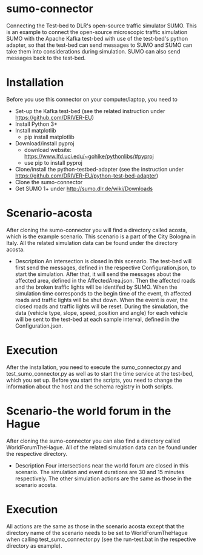 # sumo-connector
Connecting the Test-bed to DLR's open-source traffic simulator SUMO.
This is an example to connect the open-source microscopic traffic simulation SUMO with the Apache Kafka test-bed with use of the test-bed's python adapter, so that the test-bed can send messages to SUMO and SUMO can take them into considerations during simulation. SUMO can also send messages back to the test-bed.
# Installation
Before you use this connector on your computer/laptop, you need to
 - Set-up the Kafka test-bed (see the related instruction under https://github.com/DRIVER-EU)
 - Install Python 3+
 - Install matplotlib
   - pip install matplotlib
 - Download/install pyproj
   - download website: https://www.lfd.uci.edu/~gohlke/pythonlibs/#pyproj
   - use pip to install pyproj
 - Clone/install the python-testbed-adapter (see the instruction under https://github.com/DRIVER-EU/python-test-bed-adapter)
 - Clone the sumo-connector
 - Get SUMO 1+ under http://sumo.dlr.de/wiki/Downloads
# Scenario-acosta
After cloning the sumo-connector you will find a directory called acosta, which is the example scenario. This scenario is a part of the City Bologna in Italy. All the related simulation data can be found under the directory acosta.
 - Description
    An intersection is closed in this scenario. The test-bed will first send the messages, defined in the respective Configuration.json, to start the simulation. After that, it will send the messages about the affected area, defined in the AffectedArea.json. Then the affected roads and the broken traffic lights will be identifed by SUMO. When the simulation time corresponds to the begin time of the event, th affected roads and traffic lights will be shut down. When the event is over, the closed roads and traffic lights will be reset.
    During the simulation, the data (vehicle type, slope, speed, position and angle) for each vehicle will be sent to the test-bed at each sample interval, defined in the Configuration.json.
# Execution
After the installation, you need to execute the sumo_connector.py and test_sumo_connector.py as well as to start the time service at the test-bed, which you set up. Before you start the scripts, you need to change the information about the host and the schema registry in both scripts. 
# Scenario-the world forum in the Hague
After cloning the sumo-connector you can also find a directory called  WorldForumTheHague. All of the related simulation data can be found under the respective directory.
 - Description
    Four intersections near the world forum are closed in this scenario. The simulation and event durations are 30 and 15 minutes respectively. The other simulation actions are the same as those in the scenario acosta.
# Execution
All actions are the same as those in the scenario acosta except that the directory name of the scenario needs to be set to WorldForumTheHague when calling test_sumo_connector.py (see the run-test.bat in the respective directory as example).